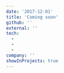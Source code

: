 ```yaml
---
date: '2017-12-01'
title: 'Coming soon'
github: ''
external: ''
tech:
  - 
  - 
  - 
company: ''
showInProjects: true
---
```




